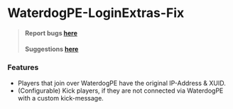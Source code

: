 # WaterdogPE-LoginExtras-Fix
> #### Report bugs [here](https://github.com/xxAROX/WaterdogPE-LoginExtras-Fix/issues/new?template=bug-report.yml)
> #### Suggestions [here](https://github.com/xxAROX/WaterdogPE-LoginExtras-Fix/issues/new?template=feature-request.yml)

### Features
- Players that join over WaterdogPE have the original IP-Address & XUID.
- (Configurable) Kick players, if they are not connected via WaterdogPE with a custom kick-message.
